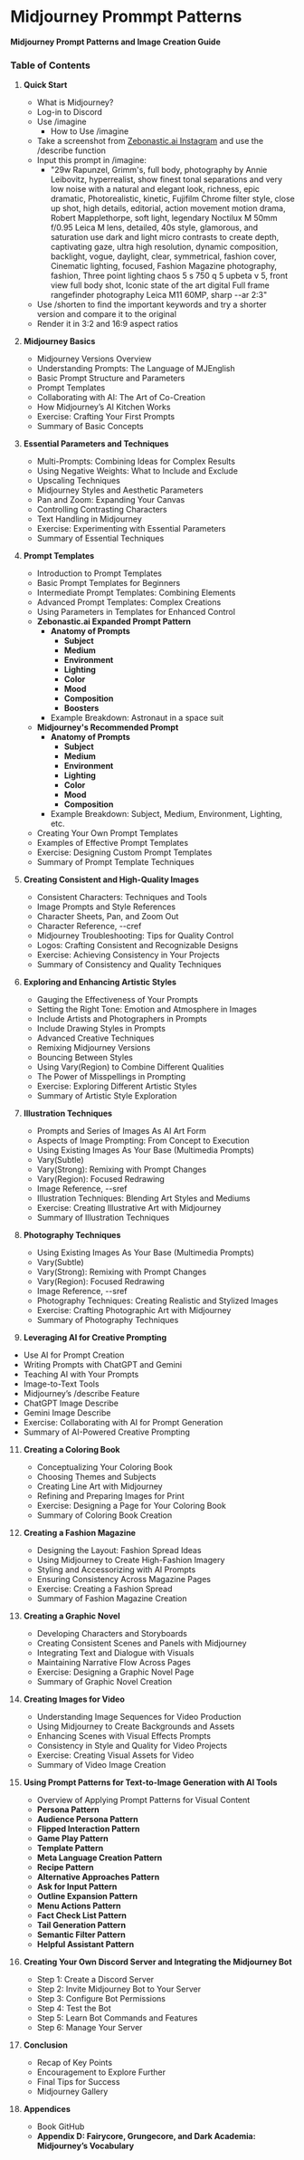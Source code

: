 # Midjourney Prommpt Patterns

**Midjourney Prompt Patterns and Image Creation Guide**

### Table of Contents

1. **Quick Start**
      - What is Midjourney?
    - Log-in to Discord
   - Use /imagine
     - How to Use /imagine
   - Take a screenshot from [Zebonastic.ai Instagram](https://www.instagram.com/zebonastic.ai/) and use the /describe function
   - Input this prompt in /imagine:
     - "29w Rapunzel, Grimm's, full body, photography by Annie Leibovitz, hyperrealist, show finest tonal separations and very low noise with a natural and elegant look, richness, epic dramatic, Photorealistic, kinetic, Fujifilm Chrome filter style, close up shot, high details, editorial, action movement motion drama, Robert Mapplethorpe, soft light, legendary Noctilux M 50mm f/0.95 Leica M lens, detailed, 40s style, glamorous, and saturation use dark and light micro contrasts to create depth, captivating gaze, ultra high resolution, dynamic composition, backlight, vogue, daylight, clear, symmetrical, fashion cover, Cinematic lighting, focused, Fashion Magazine photography, fashion, Three point lighting chaos 5 s 750 q 5 upbeta v 5, front view full body shot, Iconic state of the art digital Full frame rangefinder photography Leica M11 60MP, sharp --ar 2:3"
   - Use /shorten to find the important keywords and try a shorter version and compare it to the original
   - Render it in 3:2 and 16:9 aspect ratios

3. **Midjourney Basics**
   - Midjourney Versions Overview
   - Understanding Prompts: The Language of MJEnglish
   - Basic Prompt Structure and Parameters
   - Prompt Templates
   - Collaborating with AI: The Art of Co-Creation
   - How Midjourney’s AI Kitchen Works
   - Exercise: Crafting Your First Prompts
   - Summary of Basic Concepts

4. **Essential Parameters and Techniques**
   - Multi-Prompts: Combining Ideas for Complex Results
   - Using Negative Weights: What to Include and Exclude
   - Upscaling Techniques
   - Midjourney Styles and Aesthetic Parameters
   - Pan and Zoom: Expanding Your Canvas
   - Controlling Contrasting Characters
   - Text Handling in Midjourney
   - Exercise: Experimenting with Essential Parameters
   - Summary of Essential Techniques

5. **Prompt Templates**
   - Introduction to Prompt Templates
   - Basic Prompt Templates for Beginners
   - Intermediate Prompt Templates: Combining Elements
   - Advanced Prompt Templates: Complex Creations
   - Using Parameters in Templates for Enhanced Control
   - **Zebonastic.ai Expanded Prompt Pattern**
     - **Anatomy of Prompts**
       - **Subject**
       - **Medium**
       - **Environment**
       - **Lighting**
       - **Color**
       - **Mood**
       - **Composition**
       - **Boosters**
     - Example Breakdown: Astronaut in a space suit
   - **Midjourney's Recommended Prompt**
     - **Anatomy of Prompts**
       - **Subject**
       - **Medium**
       - **Environment**
       - **Lighting**
       - **Color**
       - **Mood**
       - **Composition**
     - Example Breakdown: Subject, Medium, Environment, Lighting, etc.
   - Creating Your Own Prompt Templates
   - Examples of Effective Prompt Templates
   - Exercise: Designing Custom Prompt Templates
   - Summary of Prompt Template Techniques

6. **Creating Consistent and High-Quality Images**
   - Consistent Characters: Techniques and Tools
   - Image Prompts and Style References
   - Character Sheets, Pan, and Zoom Out
   - Character Reference, --cref
   - Midjourney Troubleshooting: Tips for Quality Control
   - Logos: Crafting Consistent and Recognizable Designs
   - Exercise: Achieving Consistency in Your Projects
   - Summary of Consistency and Quality Techniques

7. **Exploring and Enhancing Artistic Styles**
   - Gauging the Effectiveness of Your Prompts
   - Setting the Right Tone: Emotion and Atmosphere in Images
   - Include Artists and Photographers in Prompts
   - Include Drawing Styles in Prompts
   - Advanced Creative Techniques
   - Remixing Midjourney Versions
   - Bouncing Between Styles
   - Using Vary(Region) to Combine Different Qualities
   - The Power of Misspellings in Prompting
   - Exercise: Exploring Different Artistic Styles
   - Summary of Artistic Style Exploration

8. **Illustration Techniques**
   - Prompts and Series of Images As AI Art Form
   - Aspects of Image Prompting: From Concept to Execution
   - Using Existing Images As Your Base (Multimedia Prompts)
   - Vary(Subtle)
   - Vary(Strong): Remixing with Prompt Changes
   - Vary(Region): Focused Redrawing
   - Image Reference, --sref
   - Illustration Techniques: Blending Art Styles and Mediums
   - Exercise: Creating Illustrative Art with Midjourney
   - Summary of Illustration Techniques

9. **Photography Techniques**
   - Using Existing Images As Your Base (Multimedia Prompts)
   - Vary(Subtle)
   - Vary(Strong): Remixing with Prompt Changes
   - Vary(Region): Focused Redrawing
   - Image Reference, --sref
   - Photography Techniques: Creating Realistic and Stylized Images
   - Exercise: Crafting Photographic Art with Midjourney
   - Summary of Photography Techniques

10. **Leveraging AI for Creative Prompting**
   - Use AI for Prompt Creation
   - Writing Prompts with ChatGPT and Gemini
   - Teaching AI with Your Prompts
   - Image-to-Text Tools
   - Midjourney’s /describe Feature
   - ChatGPT Image Describe
   - Gemini Image Describe
   - Exercise: Collaborating with AI for Prompt Generation
   - Summary of AI-Powered Creative Prompting

11. **Creating a Coloring Book**
    - Conceptualizing Your Coloring Book
    - Choosing Themes and Subjects
    - Creating Line Art with Midjourney
    - Refining and Preparing Images for Print
    - Exercise: Designing a Page for Your Coloring Book
    - Summary of Coloring Book Creation

12. **Creating a Fashion Magazine**
    - Designing the Layout: Fashion Spread Ideas
    - Using Midjourney to Create High-Fashion Imagery
    - Styling and Accessorizing with AI Prompts
    - Ensuring Consistency Across Magazine Pages
    - Exercise: Creating a Fashion Spread
    - Summary of Fashion Magazine Creation

13. **Creating a Graphic Novel**
    - Developing Characters and Storyboards
    - Creating Consistent Scenes and Panels with Midjourney
    - Integrating Text and Dialogue with Visuals
    - Maintaining Narrative Flow Across Pages
    - Exercise: Designing a Graphic Novel Page
    - Summary of Graphic Novel Creation

14. **Creating Images for Video**
    - Understanding Image Sequences for Video Production
    - Using Midjourney to Create Backgrounds and Assets
    - Enhancing Scenes with Visual Effects Prompts
    - Consistency in Style and Quality for Video Projects
    - Exercise: Creating Visual Assets for Video
    - Summary of Video Image Creation

15. **Using Prompt Patterns for Text-to-Image Generation with AI Tools**
    - Overview of Applying Prompt Patterns for Visual Content
    - **Persona Pattern**
    - **Audience Persona Pattern**
    - **Flipped Interaction Pattern**
    - **Game Play Pattern**
    - **Template Pattern**
    - **Meta Language Creation Pattern**
    - **Recipe Pattern**
    - **Alternative Approaches Pattern**
    - **Ask for Input Pattern**
    - **Outline Expansion Pattern**
    - **Menu Actions Pattern**
    - **Fact Check List Pattern**
    - **Tail Generation Pattern**
    - **Semantic Filter Pattern**
    - **Helpful Assistant Pattern**

16. **Creating Your Own Discord Server and Integrating the Midjourney Bot**
    - Step 1: Create a Discord Server
    - Step 2: Invite Midjourney Bot to Your Server
    - Step 3: Configure Bot Permissions
    - Step 4: Test the Bot
    - Step 5: Learn Bot Commands and Features
    - Step 6: Manage Your Server

17. **Conclusion**
    - Recap of Key Points
    - Encouragement to Explore Further
    - Final Tips for Success
    - Midjourney Gallery

18. **Appendices**
    - Book GitHub
    - **Appendix D: Fairycore, Grungecore, and Dark Academia: Midjourney’s Vocabulary**


